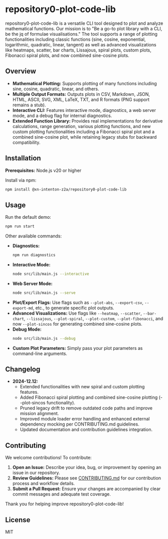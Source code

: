# repository0-plot-code-lib

repository0-plot-code-lib is a versatile CLI tool designed to plot and analyze mathematical functions. Our mission is to "Be a go-to plot library with a CLI, be the jq of formulae visualisations." The tool supports a range of plotting functionalities including classic functions (sine, cosine, exponential, logarithmic, quadratic, linear, tangent) as well as advanced visualizations like heatmaps, scatter, bar charts, Lissajous, spiral plots, custom plots, Fibonacci spiral plots, and now combined sine-cosine plots.

## Overview

- **Mathematical Plotting:**
  Supports plotting of many functions including sine, cosine, quadratic, linear, and others.
- **Multiple Output Formats:**
  Outputs plots in CSV, Markdown, JSON, HTML, ASCII, SVG, XML, LaTeX, TXT, and R formats (PNG support remains a stub).
- **Interactive CLI:**
  Features interactive mode, diagnostics, a web server mode, and a debug flag for internal diagnostics.
- **Extended Function Library:**
  Provides real implementations for derivative calculations, range generation, various plotting functions, and new custom plotting functionalities including a Fibonacci spiral plot and a combined sine-cosine plot, while retaining legacy stubs for backward compatibility.

## Installation

**Prerequisites:** Node.js v20 or higher

Install via npm:

```bash
npm install @xn-intenton-z2a/repository0-plot-code-lib
```

## Usage

Run the default demo:

```bash
npm run start
```

Other available commands:

- **Diagnostics:**
  ```bash
  npm run diagnostics
  ```
- **Interactive Mode:**
  ```bash
  node src/lib/main.js --interactive
  ```
- **Web Server Mode:**
  ```bash
  node src/lib/main.js --serve
  ```
- **Plot/Export Flags:**
  Use flags such as `--plot-abs`, `--export-csv`, `--export-md`, etc., to generate specific plot outputs.
- **Advanced Visualizations:**
  Use flags like `--heatmap`, `--scatter`, `--bar-chart`, `--lissajous`, `--plot-spiral`, `--plot-custom`, `--plot-fibonacci`, and now `--plot-sincos` for generating combined sine-cosine plots.
- **Debug Mode:**
  ```bash
  node src/lib/main.js --debug
  ```
- **Custom Plot Parameters:**
  Simply pass your plot parameters as command-line arguments.

## Changelog

- **2024-12.12:**
  - Extended functionalities with new spiral and custom plotting features.
  - Added Fibonacci spiral plotting and combined sine-cosine plotting (--plot-sincos functionality).
  - Pruned legacy drift to remove outdated code paths and improve mission alignment.
  - Improved module loader error handling and enhanced external dependency mocking per CONTRIBUTING.md guidelines.
  - Updated documentation and contribution guidelines integration.

## Contributing

We welcome contributions! To contribute:

1. **Open an Issue:**
   Describe your idea, bug, or improvement by opening an issue in our repository.
2. **Review Guidelines:**
   Please see [CONTRIBUTING.md](./CONTRIBUTING.md) for our contribution process and workflow details.
3. **Submit a Pull Request:**
   Ensure your changes are accompanied by clear commit messages and adequate test coverage.

Thank you for helping improve repository0-plot-code-lib!

## License

MIT
